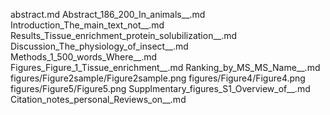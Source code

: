 abstract.md
Abstract_186_200_In_animals__.md
Introduction_The_main_text_not__.md
Results_Tissue_enrichment_protein_solubilization__.md
Discussion_The_physiology_of_insect__.md
Methods_1_500_words_Where__.md
Figures_Figure_1_Tissue_enrichment__.md
Ranking_by_MS_MS_Name__.md
figures/Figure2sample/Figure2sample.png
figures/Figure4/Figure4.png
figures/Figure5/Figure5.png
Supplmentary_figures_S1_Overview_of__.md
Citation_notes_personal_Reviews_on__.md
